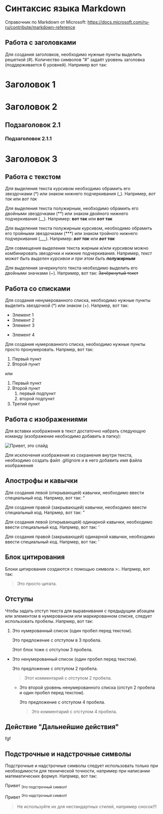 # Синтаксис языка Markdown

Справочник по Markdown от Microsoft:
https://docs.microsoft.com/ru-ru/contribute/markdown-reference

## Работа с заголовками 

Для создания заголовков, необходимо нужные пункты выделить решеткой (#). Количество символов “#” задаёт уровень заголовка  (поддерживается 6 уровней). Например вот так:
# Заголовок 1
# Заголовок 2
## Подзаголовок 2.1
### Подзаголовок 2.1.1
# Заголовок 3 

## Работа с текстом

Для выделения текста курсивом необходимо обрамить его звездочками (*) или знаком нижнего подчеркивания (_). Например, *вот так* или _вот так_

Для выделения текста полужирным, необходимо обрамить его двойными звездочками (**) или знаком двойного нижнего подчеркивания (__). Например: **вот так** или __вот так__

Для выделения текста полужирным курсивом, необходимо обрамить его тройными звездочками (***) или знаком тройного нижнего подчеркивания (___). Например: ***вот так*** или ___вот так___

Для совмещения выделения текста жирным и/или курсивом можно комбинировать звездочки и нижние подчеркивания. Например, _текст может быть выделен курсивои и при этом быть **полужирным**_ 

Для выделения зачеркнутого текста необходимо выделить его двойными значками (~). Например, вот так: ~~Зачёркнутый текст~~

## Работа со списками

Для создания ненумерованного списка, необходимо нужные пункты выделить звездочкой (*) или знаком (+). Напрмер, вот так:
* Элемент 1
* Элемент 2
* Элемент 3
+ Элемент 4

Для создания нумерованного списка, необходимо нужные пункты просто пронумеровать. Напрмер, вот так:
1. Первый пункт
2. Второй пункт

или 

1. Первый пункт
1. Второй пункт
    1. первый подпункт
    1. второй подпункт
1. Третий пункт


## Работа с изображениями

Для вставки изображения в текст достаточно набрать следующую команду (изображение необходимо добавить в папку):

![Привет, это слайд](1.png)

Для исключения изображения из сохранения внутри текста, необходимо создать файл .gitignore и в него добавить имя файла изображения

## Апострофы и кавычки

Для создания левой (открывающей) кавычки, необходимо ввести специальный код. Напрмер, вот так: &#8220;

Для создания правой (закрывающей) кавычки, необходимо ввести специальный код. Напрмер, вот так: &#8221;

Для создания левой (открывающей) одинарной кавычки, необходимо ввести специальный код. Напрмер, вот так: &#8216;

Для создания правой (закрывающей) одинарной кавычки, необходимо ввести специальный код. Напрмер, вот так: &#8217;

## Блок цитирования

Блоки цитирования создаются с помощью символа >:. Напрмер, вот так:

> Это просто цитата.

## Отступы

Чтобы задать отступ текста для выравнивания с предыдущим абзацем или элементом в нумерованном или маркированном списке, следует использовать пробелы. Напрмер, вот так:

1. Это нумерованный список (один пробел перед текстом).

   Это предложение с отступом в 3 пробела.

   Этот блок тоже с отступом 3 пробела.
   
- Это ненумерованный список (один пробел перед текстом).

  Это предложение с отступом 2 пробела.
  > Этот комментарий с отступом 2 пробела.
  - Это второй уровень ненумерованного списка (отступ 2 пробела и один пробел перед текстом).

    Это предложение с отступом 4 пробела.

    > Это комментарий с отступом 4 пробела.

## Действие "Дальнейшие действия"

fgf

## Подстрочные и надстрочные символы

Подстрочные и надстрочные символы следует использовать только при необходимости для технической точности, например при написании математических формул. Напрмер, вот так:

Привет <sub>Это подстрочный символ!</sub>

Привет <sup>Это надстрочный символ!</sup>

> Не используйте их для нестандартных стилей, например сносок!!!
